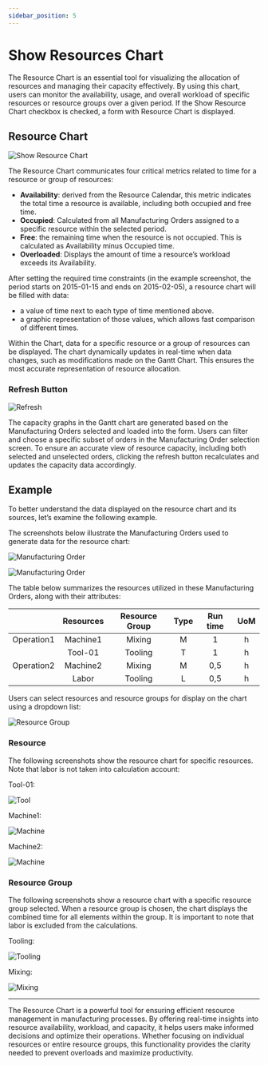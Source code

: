 ```yaml
---
sidebar_position: 5
---
```


# Show Resources Chart

The Resource Chart is an essential tool for visualizing the allocation of resources and managing their capacity effectively. By using this chart, users can monitor the availability, usage, and overall workload of specific resources or resource groups over a given period. If the Show Resource Chart checkbox is checked, a form with Resource Chart is displayed.

## Resource Chart

![Show Resource Chart](./media/show-resources-chart/show-resource-chart.webp)

The Resource Chart communicates four critical metrics related to time for a resource or group of resources:

- **Availability**: derived from the Resource Calendar, this metric indicates the total time a resource is available, including both occupied and free time.
- **Occupied**: Calculated from all Manufacturing Orders assigned to a specific resource within the selected period.
- **Free**: the remaining time when the resource is not occupied. This is calculated as Availability minus Occupied time.
- **Overloaded**: Displays the amount of time a resource’s workload exceeds its Availability.

After setting the required time constraints (in the example screenshot, the period starts on 2015-01-15 and ends on 2015-02-05), a resource chart will be filled with data:

- a value of time next to each type of time mentioned above.
- a graphic representation of those values, which allows fast comparison of different times.

Within the Chart, data for a specific resource or a group of resources can be displayed. The chart dynamically updates in real-time when data changes, such as modifications made on the Gantt Chart. This ensures the most accurate representation of resource allocation.

### Refresh Button

![Refresh](./media/show-resources-chart/refresh-resource-chart.webp)

The capacity graphs in the Gantt chart are generated based on the Manufacturing Orders selected and loaded into the form. Users can filter and choose a specific subset of orders in the Manufacturing Order selection screen. To ensure an accurate view of resource capacity, including both selected and unselected orders, clicking the refresh button recalculates and updates the capacity data accordingly.

## Example

To better understand the data displayed on the resource chart and its sources, let’s examine the following example.

The screenshots below illustrate the Manufacturing Orders used to generate data for the resource chart:

![Manufacturing Order](./media/show-resources-chart/manufacturing-order-1.webp)

![Manufacturing Order](./media/show-resources-chart/manufacturing-order-2.webp)

The table below summarizes the resources utilized in these Manufacturing Orders, along with their attributes:

|            | Resources | Resource Group | Type | Run time | UoM |
| :--------: | :-------: | :------------: | :--: | :------: | :-: |
| Operation1 | Machine1  |     Mixing     |  M   |    1     |  h  |
|            |  Tool-01  |    Tooling     |  T   |    1     |  h  |
| Operation2 | Machine2  |     Mixing     |  M   |   0,5    |  h  |
|            |   Labor   |    Tooling     |  L   |   0,5    |  h  |

Users can select resources and resource groups for display on the chart using a dropdown list:

![Resource Group](./media/show-resources-chart/resources-group.webp)

### Resource

The following screenshots show the resource chart for specific resources. Note that labor is not taken into calculation account:

Tool-01:

![Tool](./media/show-resources-chart/tool-01.webp)

Machine1:

![Machine](./media/show-resources-chart/machine1.webp)

Machine2:

![Machine](./media/show-resources-chart/machine2.webp)

### Resource Group

The following screenshots show a resource chart with a specific resource group selected. When a resource group is chosen, the chart displays the combined time for all elements within the group. It is important to note that labor is excluded from the calculations.

Tooling:

![Tooling](./media/show-resources-chart/tooling.webp)

Mixing:

![Mixing](./media/show-resources-chart/mixing.webp)

---
The Resource Chart is a powerful tool for ensuring efficient resource management in manufacturing processes. By offering real-time insights into resource availability, workload, and capacity, it helps users make informed decisions and optimize their operations. Whether focusing on individual resources or entire resource groups, this functionality provides the clarity needed to prevent overloads and maximize productivity.

